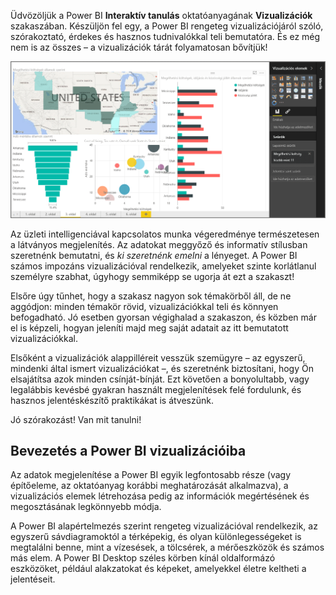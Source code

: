 Üdvözöljük a Power BI **Interaktív tanulás** oktatóanyagának **Vizualizációk** szakaszában. Készüljön fel egy, a Power BI rengeteg vizualizációjáról szóló, szórakoztató, érdekes és hasznos tudnivalókkal teli bemutatóra. És ez még nem is az összes – a vizualizációk tárát folyamatosan bővítjük!

![](media/3-1-intro-visualizations/3-1_1.png)

Az üzleti intelligenciával kapcsolatos munka végeredménye természetesen a látványos megjelenítés. Az adatokat meggyőző és informatív stílusban szeretnénk bemutatni, és *ki szeretnénk emelni* a lényeget. A Power BI számos impozáns vizualizációval rendelkezik, amelyeket szinte korlátlanul személyre szabhat, úgyhogy semmiképp se ugorja át ezt a szakaszt!

Elsőre úgy tűnhet, hogy a szakasz nagyon sok témakörből áll, de ne aggódjon: minden témakör rövid, vizualizációkkal teli és könnyen befogadható. Jó esetben gyorsan végighalad a szakaszon, és közben már el is képzeli, hogyan jeleníti majd meg saját adatait az itt bemutatott vizualizációkkal.

Elsőként a vizualizációk alappilléreit vesszük szemügyre – az egyszerű, mindenki által ismert vizualizációkat –, és szeretnénk biztosítani, hogy Ön elsajátítsa azok minden csínját-bínját. Ezt követően a bonyolultabb, vagy legalábbis kevésbé gyakran használt megjelenítések felé fordulunk, és hasznos jelentéskészítő praktikákat is átveszünk.

Jó szórakozást! Van mit tanulni!

## <a name="introduction-to-visuals-in-power-bi"></a>Bevezetés a Power BI vizualizációiba
Az adatok megjelenítése a Power BI egyik legfontosabb része (vagy építőeleme, az oktatóanyag korábbi meghatározását alkalmazva), a vizualizációs elemek létrehozása pedig az információk megértésének és megosztásának legkönnyebb módja.

A Power BI alapértelmezés szerint rengeteg vizualizációval rendelkezik, az egyszerű sávdiagramoktól a térképekig, és olyan különlegességeket is megtalálni benne, mint a vízesések, a tölcsérek, a mérőeszközök és számos más elem. A Power BI Desktop széles körben kínál oldalformázó eszközöket, például alakzatokat és képeket, amelyekkel életre keltheti a jelentéseit.

